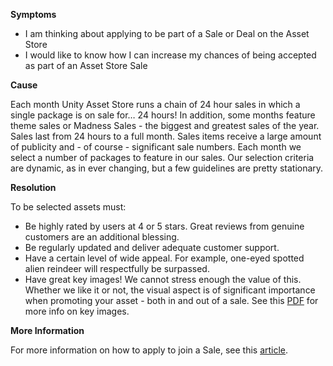 

**Symptoms**


- I am thinking about applying to be part of a Sale or Deal on the Asset Store
- I would like to know how I can increase my chances of being accepted as part of an Asset Store Sale



**Cause**



Each month Unity Asset Store runs a chain of 24 hour sales in which a single package is on sale for… 24 hours! In addition, some months feature theme sales or Madness Sales - the biggest and greatest sales of the year. Sales last from 24 hours to a full month.
Sales items receive a large amount of publicity and - of course - significant sale numbers. 
Each month we select a number of packages to feature in our sales. Our selection criteria are dynamic, as in ever changing, but a few guidelines are pretty stationary.



**Resolution**



To be selected assets must:


- Be highly rated by users at 4 or 5 stars. Great reviews from genuine customers are an additional blessing.
- Be regularly updated and deliver adequate customer support.
- Have a certain level of wide appeal. For example, one-eyed spotted alien reindeer will respectfully be surpassed.
- Have great key images! We cannot stress enough the value of this. Whether we like it or not, the visual aspect is of significant importance when promoting your asset - both in and out of a sale. See this [PDF](https://www.assetstore.unity3d.com/docs/Asset_Store_Promotional_Asset_Guidelines.pdf) for more info on key images.

**More Information** 

For more information on how to apply to join a Sale, see this [article](/hc/en-us/articles/205055809-How-do-I-get-my-asset-on-a-sale-).

